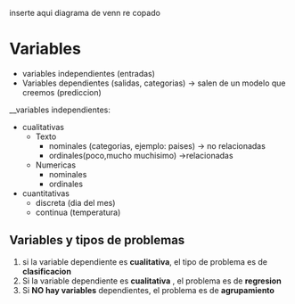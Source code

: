 
inserte aqui diagrama de venn re copado


# Variables
- variables independientes (entradas)
- Variables dependientes (salidas, categorias) -> salen de un modelo que creemos (prediccion)

__variables independientes:
- cualitativas
	- Texto
		- nominales (categorias, ejemplo: paises) -> no relacionadas
		- ordinales(poco,mucho muchisimo) ->relacionadas
	- Numericas
		- nominales
		- ordinales
- cuantitativas
	- discreta (dia del mes)
	- continua (temperatura)

## Variables y tipos de problemas

1. si la variable dependiente es **cualitativa**, el tipo de problema es de **clasificacion** 
2. Si la variable dependiente es **cualitativa** ,  el problema es de **regresion**
3. Si **NO hay variables** dependientes, el problema es de **agrupamiento**


